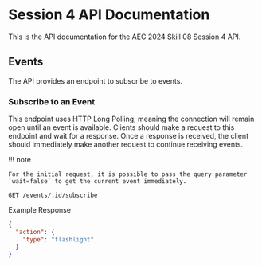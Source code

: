 # Session 4 API Documentation

This is the API documentation for the AEC 2024 Skill 08 Session 4 API.

## Events

The API provides an endpoint to subscribe to events.

### Subscribe to an Event

This endpoint uses HTTP Long Polling, meaning the connection will remain open until an event is available. Clients should make a request to this endpoint and wait for a response. Once a response is received, the client should immediately make another request to continue receiving events.

!!! note

    For the initial request, it is possible to pass the query parameter `wait=false` to get the current event immediately.

```
GET /events/:id/subscribe
```

Example Response

```json
{
  "action": {
    "type": "flashlight"
  }
}
```

